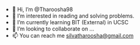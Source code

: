 - 👋 Hi, I’m @Tharoosha98
- 👀 I’m interested in reading and solving problems.
- 🌱 I’m currently learning BIT (External) in UCSC
- 💞️ I’m looking to collaborate on ...
- 📫 You can reach me silvatharoosha@gmail.com

<!---
Tharoosha98/Tharoosha98 is a ✨ special ✨ repository because its `README.md` (this file) appears on your GitHub profile.
You can click the Preview link to take a look at your changes.
--->
